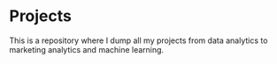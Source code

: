 # Projects
This is a repository where I dump all my projects from data analytics to marketing analytics and machine learning.
